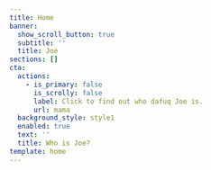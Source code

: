 ```yaml
---
title: Home
banner:
  show_scroll_button: true
  subtitle: ''
  title: Joe
sections: []
cta:
  actions:
    - is_primary: false
      is_scrolly: false
      label: Click to find out who dafuq Joe is.
      url: mama
  background_style: style1
  enabled: true
  text: ''
  title: Who is Joe?
template: home
---
```


